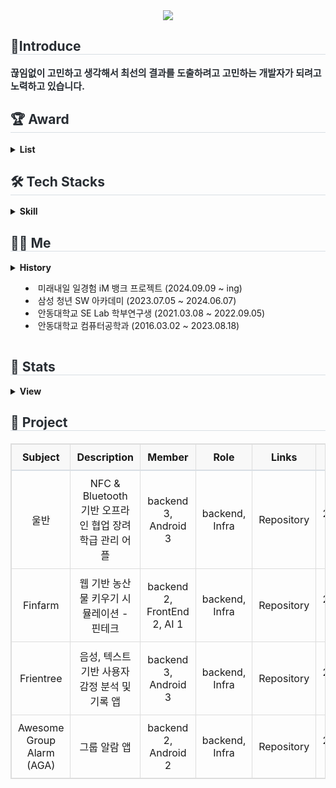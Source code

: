 <div align= "center">
    <img src="https://capsule-render.vercel.app/api?type=waving&color=eebebe&height=120&text=👋%20안녕하세요!%20백엔드%20개발자%20오하빈입니다%20👋&animation=&fontColor=000000&fontSize=40" />
    </div>
    <div style="text-align: left;"> 
    <h2 style="border-bottom: 1px solid #d8dee4; color: #282d33;"> 🤗Introduce </h2>  
    <div style="font-weight: 700; font-size: 15px; text-align: left; color: #282d33;"> 끊임없이 고민하고 생각해서 최선의 결과를 도출하려고 고민하는 개발자가 되려고 노력하고 있습니다. </div> 
    </div>
    <div style="text-align: left;">
    <h2 style="border-bottom: 1px solid #d8dee4; color: #282d33;"> 🏆 Award </h2>
        <div style="text-align: left;">
            <details>
                <summary>
                    <b>List</b>
                </summary>
                <div markdown="1">
                    <ul>
                        <table style="width: 100%; border-collapse: collapse; margin: 20px 0; border: 1px solid #ddd; text-align: center;">
                            <thead>
                                <tr style="background-color: #f8f8f8; border-bottom: 2px solid #d8dee4;">
                                    <th style="padding: 10px; border: 1px solid #ddd;">Title</th>
                                    <th style="padding: 10px; border: 1px solid #ddd;">Rating</th>
                                    <th style="padding: 10px; border: 1px solid #ddd;">Hosted by</th>
                                    <th style="padding: 10px; border: 1px solid #ddd;">Period</th>
                                </tr>
                            </thead>
                            <tbody>
                                <tr>
                                    <td style="padding: 10px; border: 1px solid #ddd;">삼성 청년 SW 아카데미 자율 프로젝트 경진대회</td>
                                    <td style="padding: 10px; border: 1px solid #ddd;">우수상</td>
                                    <td style="padding: 10px; border: 1px solid #ddd;">삼성전자주식회사</td>
                                    <td style="padding: 10px; border: 1px solid #ddd;">2024.05.20</td>
                                </tr>
                                <tr>
                                    <td style="padding: 10px; border: 1px solid #ddd;">삼성 청년 SW 아카데미 1학기 프로젝트 경진대회</td>
                                    <td style="padding: 10px; border: 1px solid #ddd;">우수상</td>
                                    <td style="padding: 10px; border: 1px solid #ddd;">삼성전자주식회사</td>
                                    <td style="padding: 10px; border: 1px solid #ddd;">2023.11.24</td>
                                </tr>
                                <tr>
                                    <td style="padding: 10px; border: 1px solid #ddd;">2023 대경권 대학생 프로그래밍 경진대회</td>
                                    <td style="padding: 10px; border: 1px solid #ddd;">우수상</td>
                                    <td style="padding: 10px; border: 1px solid #ddd;">안동대학교 SW 융합원</td>
                                    <td style="padding: 10px; border: 1px solid #ddd;">2023.07.14</td>
                                </tr>
                                <tr>
                                    <td style="padding: 10px; border: 1px solid #ddd;">2022 창업 아이디어 경진대회</td>
                                    <td style="padding: 10px; border: 1px solid #ddd;">대상</td>
                                    <td style="padding: 10px; border: 1px solid #ddd;">안동대학교 SW 융합원</td>
                                    <td style="padding: 10px; border: 1px solid #ddd;">2022.11.10</td>
                                </tr>
                                <tr>
                                    <td style="padding: 10px; border: 1px solid #ddd;">2022 대경권 대학생 프로그래밍 경진대회</td>
                                    <td style="padding: 10px; border: 1px solid #ddd;">동상</td>
                                    <td style="padding: 10px; border: 1px solid #ddd;">안동대학교 SW 융합원</td>
                                    <td style="padding: 10px; border: 1px solid #ddd;">2021.12.17</td>
                                </tr>
                                <tr>
                                    <td style="padding: 10px; border: 1px solid #ddd;">ACK 2021 논문 경진대회</td>
                                    <td style="padding: 10px; border: 1px solid #ddd;">장려상</td>
                                    <td style="padding: 10px; border: 1px solid #ddd;">한국정보처리학회</td>
                                    <td style="padding: 10px; border: 1px solid #ddd;">2021.11.05</td>
                                </tr>
                                <tr>
                                    <td style="padding: 10px; border: 1px solid #ddd;">2015 대구광역시 지방기능경기대회 모바일로보틱스</td>
                                    <td style="padding: 10px; border: 1px solid #ddd;">동메달</td>
                                    <td style="padding: 10px; border: 1px solid #ddd;">대구광역시 기능경기위원회</td>
                                    <td style="padding: 10px; border: 1px solid #ddd;">2015.04.13</td>
                                </tr>
                            </tbody>
                        </table>
                    </ul>
                </div>
            </details>
        </div>
    </div>
    <div style="text-align: left;">
    <h2 style="border-bottom: 1px solid #d8dee4; color: #282d33;"> 🛠️ Tech Stacks </h2>
        <div style="text-align: left;">
            <details>
                <summary>
                    <b>Skill</b>
                </summary>
                <div markdown="1">
                    <ul>
                        <div style="margin: ; text-align: left;" "text-align: left;"> <img src="https://img.shields.io/badge/Java-007396?style=flat-square&logo=Java&logoColor=white">
                              <img src="https://img.shields.io/badge/Spring-6DB33F?style=flat-square&logo=Spring&logoColor=white">
                              <img src="https://img.shields.io/badge/Spring Boot-6DB33F?style=flat-square&logo=Spring Boot&logoColor=white">
                              <img src="https://img.shields.io/badge/MySQL-4479A1?style=flat-square&logo=MySQL&logoColor=white">
                              <img src="https://img.shields.io/badge/MongoDB-47A248?style=flat-square&logo=MongoDB&logoColor=white">
                              <br/><img src="https://img.shields.io/badge/Docker-2496ED?style=flat-square&logo=Docker&logoColor=white">
                              <img src="https://img.shields.io/badge/Jenkins-D24939?style=flat-square&logo=Jenkins&logoColor=white">
                              <img src="https://img.shields.io/badge/Git-F05032?style=flat-square&logo=Git&logoColor=white">
                        </div>
                    </ul>
                </div>
            </details>
        </div>
    </div>
    <div style="text-align: left;">
    <h2 style="border-bottom: 1px solid #d8dee4; color: #282d33;"> 🧑‍💻 Me </h2>
        <div style="text-align: left;">
            <details>
                <summary>
                    <b>History</b>
                    <div markdown="1">
                        <ul>
                            <li>미래내일 일경험 iM 뱅크 프로젝트 (2024.09.09 ~ ing)</li>
                            <li>삼성 청년 SW 아카데미 (2023.07.05 ~ 2024.06.07)</li>
                            <li>안동대학교 SE Lab 학부연구생 (2021.03.08 ~ 2022.09.05)</li>
                            <li>안동대학교 컴퓨터공학과 (2016.03.02 ~ 2023.08.18)</li>
                        </ul>
                    </div>
                </summary>
                <summary>
                    <b>Algorithm</b>
                    <div markdown="2">
                        <ul>
                            [![Solved.ac Profile](http://mazassumnida.wtf/api/generate_badge?boj=habin226)](https://solved.ac/habin226)
                        </ul>
                    </div>
                </summary>
                <summary>
                    <b>Contact</b>
                </summary>
                <div markdown="3">
                    <ul>
                        <li>
                            <a href="mailto:dhdudgns6@gmail.com">
                                <img src="https://img.shields.io/badge/Gmail-EA4335?style=flat-square&logo=Gmail&logoColor=white&link=mailto:dhdudgns6@gmail.com">
                            </a>
                        </li>
                        <li>
                            <a href="https://velog.io/@habins226/posts">
                                <img src="https://img.shields.io/badge/Velog-20C997?style=flat-square&logo=Velog&logoColor=white&link=https://velog.io/@habins226/posts">
                            </a>
                        </li>
                    </ul>
                </div>
            </details>
        </div>
    <div style="text-align: left;">  </div> 
    </div>
    <div style="text-align: left;"> 
    <h2 style="border-bottom: 1px solid #d8dee4; color: #282d33;"> 🎵 Stats </h2> 
        <div style="text-align: left;">
            <details>
                <summary>
                    <b>View</b>
                </summary>
                <div markdown="1">
                    <ul>
                        <img src="https://github-readme-stats.vercel.app/api?username=HabinOH&bg_color=60,aae9cc,ffffff&title_color=000000&text_color=000000"/>
                        <img src="https://github-readme-stats.vercel.app/api/top-langs/?username=HabinOH&layout=compact&bg_color=60,aae9cc,ffffff&title_color=000000&text_color=000000"/>
                    </ul>
                </div>
            </details>
        </div>
    </div>
    <div style="text-align: left;"> 
    <h2 style="border-bottom: 1px solid #d8dee4; color: #282d33;"> 📌 Project </h2>
      <table style="width: 100%; border-collapse: collapse; text-align: center; margin: 20px 0; border: 1px solid #ddd;">
        <thead>
          <tr style="background-color: #f8f8f8; border-bottom: 2px solid #d8dee4;">
            <th style="padding: 10px; border: 1px solid #ddd; text-align: center;">Subject</th>
            <th style="padding: 10px; border: 1px solid #ddd; text-align: center;">Description</th>
            <th style="padding: 10px; border: 1px solid #ddd; text-align: center;">Member</th>
            <th style="padding: 10px; border: 1px solid #ddd; text-align: center;">Role</th>
            <th style="padding: 10px; border: 1px solid #ddd; text-align: center;">Links</th>
            <th style="padding: 10px; border: 1px solid #ddd; text-align: center;">Period</th>
          </tr>
        </thead>
        <tbody>
          <tr>
            <td style="padding: 10px; border: 1px solid #ddd; text-align: center;">울반</td>
            <td style="padding: 10px; border: 1px solid #ddd; text-align: center;">NFC & Bluetooth 기반 오프라인 협업 장려 학급 관리 어플</td>
            <td style="padding: 10px; border: 1px solid #ddd; text-align: center;">backend 3, Android 3</td>
            <td style="padding: 10px; border: 1px solid #ddd; text-align: center;">backend, Infra</td>
            <td style="padding: 10px; border: 1px solid #ddd; text-align: center;">
                <a href="https://github.com/6QuizOnTheBlock/OurClass" style="text-decoration: none; color: inherit;">Repository</a>
            </td>
            <td style="padding: 10px; border: 1px solid #ddd; text-align: center;">2024.04.07~2024.05.20 (7week)</td>
          </tr>
          <tr>
            <td style="padding: 10px; border: 1px solid #ddd; text-align: center;">Finfarm</td>
            <td style="padding: 10px; border: 1px solid #ddd; text-align: center;">웹 기반 농산물 키우기 시뮬레이션 - 핀테크</td>
            <td style="padding: 10px; border: 1px solid #ddd; text-align: center;">backend 2, FrontEnd 2, AI 1</td>
            <td style="padding: 10px; border: 1px solid #ddd; text-align: center;">backend, Infra</td>
            <td style="padding: 10px; border: 1px solid #ddd; text-align: center;">
                <a href="https://github.com/HABINOH/finfarm" style="text-decoration: none; color: inherit;">Repository</a>
            </td>
            <td style="padding: 10px; border: 1px solid #ddd; text-align: center;">2024.02.19~2024.04.05 (7week)</td>
          </tr>
          <tr>
            <td style="padding: 10px; border: 1px solid #ddd; text-align: center;">Frientree</td>
            <td style="padding: 10px; border: 1px solid #ddd; text-align: center;">음성, 텍스트 기반 사용자 감정 분석 및 기록 앱</td>
            <td style="padding: 10px; border: 1px solid #ddd; text-align: center;">backend 3, Android 3</td>
            <td style="padding: 10px; border: 1px solid #ddd; text-align: center;">backend, Infra</td>
            <td style="padding: 10px; border: 1px solid #ddd; text-align: center;">
                <a href="https://github.com/Frientree/Back-End" style="text-decoration: none; color: inherit;">Repository</a>
            </td>
            <td style="padding: 10px; border: 1px solid #ddd; text-align: center;">2024.01.03~2024.02.16 (7week)</td>
          </tr>
          <tr>
            <td style="padding: 10px; border: 1px solid #ddd; text-align: center;">Awesome Group Alarm (AGA)</td>
            <td style="padding: 10px; border: 1px solid #ddd; text-align: center;">그룹 알람 앱</td>
            <td style="padding: 10px; border: 1px solid #ddd; text-align: center;">backend 2, Android 2</td>
            <td style="padding: 10px; border: 1px solid #ddd; text-align: center;">backend, Infra</td>
            <td style="padding: 10px; border: 1px solid #ddd; text-align: center;">
                <a href="https://github.com/MobileAces/AGA_BackEnd" style="text-decoration: none; color: inherit;">Repository</a>
            </td>
            <td style="padding: 10px; border: 1px solid #ddd; text-align: center;">2023.12.04~2024.01.07 (5week)</td>
          </tr>
        </tbody>
    </table>
</div>
